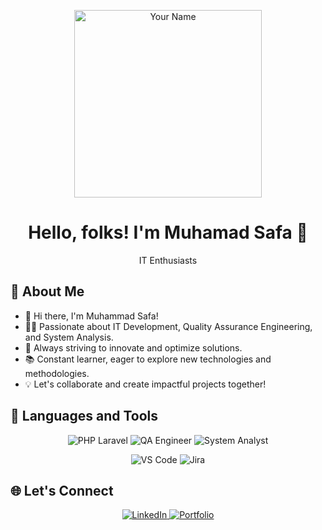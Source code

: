 <!-- Header -->
<p align="center">
  <img src="https://your-image-url.com/your-animated-image.gif" width="300" alt="Your Name">
</p>

<!-- Title -->
<h1 align="center">Hello, folks! I'm Muhamad Safa 👋</h1>
<p align="center">IT Enthusiasts </p>



<!-- About Me -->
## 🚀 About Me
- 👋 Hi there, I'm Muhammad Safa!
- 👨‍💻 Passionate about IT Development, Quality Assurance Engineering, and System Analysis.
- 🌟 Always striving to innovate and optimize solutions.
- 📚 Constant learner, eager to explore new technologies and methodologies.
- 💡 Let's collaborate and create impactful projects together!

<!-- Featured Projects 
## 🛠️ Featured Projects
| Project | Description |
|---------|-------------|
| [Project A](https://link-to-project-a) | Short description of Project A |
| [Project B](https://link-to-project-b) | Brief overview of Project B | -->

<!-- GitHub Stats 
## 📊 GitHub Stats
<p align="center">
  <img src="https://github-readme-stats.vercel.app/api?username=yourusername&show_icons=true&theme=radical" alt="GitHub Stats">
</p> ->

<!-- Languages Used -->
## 🔧 Languages and Tools
<p align="center">
   <img src="https://img.shields.io/badge/skill-PHP Laravel-red" alt=" PHP Laravel">
   <img src="https://img.shields.io/badge/skill-QA Engineer-yellow" alt="QA Engineer">
  <img src="https://img.shields.io/badge/skill-System Analyst-blue" alt="System Analyst">
</p>
<p align="center">
   <img src="https://img.shields.io/badge/tools-VS Code-blue" alt="VS Code">
   <img src="https://img.shields.io/badge/tools-Jira-Green" alt="Jira">
 
</p>



<!-- Let's Connect -->
## 🌐 Let's Connect
<p align="center">
  <a href="https://linkedin.com/in/msafadh" target="_blank">
    <img src="https://img.shields.io/badge/LinkedIn-blue?style=for-the-badge&logo=LinkedIn" alt="LinkedIn">
  </a>
  <a href="https://drive.google.com/file/d/1eycNJRJLwnjoF86VqCIBX-1_jBDwb_CY/view?usp=sharing" target="_blank">
    <img src="https://img.shields.io/badge/Portfolio-black?style=for-the-badge&logo=github" alt="Portfolio">
  </a>
</p>

<!-- Footer
<p align="center">https://github.com/muhamadsafa</p>  -->
